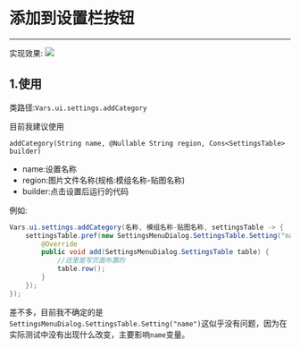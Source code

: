 # 添加到设置栏按钮
***
实现效果:
<img src="https://kgithub.com/Chi-Re/Mindustry-Java-dev-docs/blob/master/data/img/添加到设置栏按钮-效果.png?raw=true"/>
## 1.使用
类路径:`Vars.ui.settings.addCategory`

目前我建议使用
```text
addCategory(String name, @Nullable String region, Cons<SettingsTable> builder)
```
* name:设置名称
* region:图片文件名称(规格:模组名称-贴图名称)
* builder:点击设置后运行的代码

例如:
```java 
Vars.ui.settings.addCategory(名称, 模组名称-贴图名称, settingsTable -> {
    settingsTable.pref(new SettingsMenuDialog.SettingsTable.Setting("name") {
        @Override
        public void add(SettingsMenuDialog.SettingsTable table) {
            //这里是写页面布置的
            table.row();
        }
    });
});
```
差不多，目前我不确定的是`SettingsMenuDialog.SettingsTable.Setting("name")`这似乎没有问题，因为在实际测试中没有出现什么改变，主要影响`name`变量。

